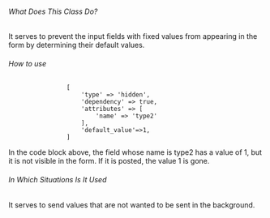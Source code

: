 ###### What Does This Class Do?

It serves to prevent the input fields with fixed values from appearing in the form by determining their default values.

###### How to use

```
                [
                    'type' => 'hidden',
                    'dependency' => true,
                    'attributes' => [
                        'name' => 'type2'
                    ],
                    'default_value'=>1,
                ]
```

In the code block above, the field whose name is type2 has a value of 1, but it is not visible in the form. If it is posted, the value 1 is gone.

###### In Which Situations Is It Used

It serves to send values that are not wanted to be sent in the background.